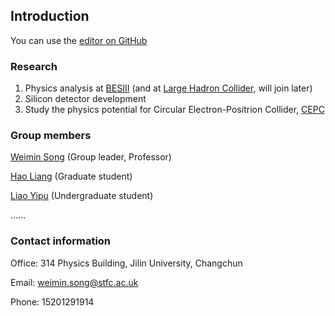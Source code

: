## Introduction

You can use the [editor on GitHub](https://github.com/weiminsong/SONGGROUP.github.io/edit/master/README.md)

### Research

1. Physics analysis at [BESIII](http://bes3.ihep.ac.cn) (and at [Large Hadron Collider](https://home.cern/science/accelerators/large-hadron-collider), will join later)
2. Silicon detector development
3. Study the physics potential for Circular Electron-Positrion Collider, [CEPC](https://github.com/weiminsong/SONGGROUP.github.io/edit/master/CEPC.md)

### Group members

[Weimin Song](https://github.com/weiminsong/SONGGROUP.github.io/edit/master/songwm.md) (Group leader, Professor)

[Hao Liang](https://github.com/weiminsong/SONGGROUP.github.io/edit/master/liangh.md) (Graduate student)

[Liao Yipu](https://liaoyp0615.github.io) (Undergraduate student)

......



### Contact information

Office: 314 Physics Building, Jilin University, Changchun

Email: weimin.song@stfc.ac.uk

Phone: 15201291914
